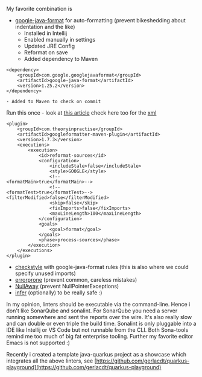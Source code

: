 My favorite combination is

- [google-java-format](https://github.com/google/google-java-format) for auto-formatting (prevent bikeshedding about indentation and the like)
	- Installed in Intellij
	- Enabled manually in settings
	- Updated JRE Config
	- Reformat on save
	- Added dependency to Maven
```
<dependency>  
    <groupId>com.google.googlejavaformat</groupId>  
    <artifactId>google-java-format</artifactId>  
    <version>1.25.2</version>  
</dependency>
```
	
	- Added to Maven to check on commit
Run this once - look at [this article](https://aru-sha4.medium.com/java-check-style-and-formatting-using-maven-a1a1b4e6e10a)
check here too for the [xml](https://github.com/checkstyle/checkstyle/blob/master/src/main/resources/google_checks.xml)


```
<plugin>  
    <groupId>com.theoryinpractise</groupId>  
    <artifactId>googleformatter-maven-plugin</artifactId>  
    <version>1.7.3</version>  
    <executions>  
        <execution>  
            <id>reformat-sources</id>  
            <configuration>  
                <includeStale>false</includeStale>  
                <style>GOOGLE</style>  
                <!--                            <formatMain>true</formatMain>-->  
                <!--                            <formatTest>true</formatTest>-->                <filterModified>false</filterModified>  
                <skip>false</skip>  
                <fixImports>false</fixImports>  
                <maxLineLength>100</maxLineLength>  
            </configuration>  
            <goals>  
                <goal>format</goal>  
            </goals>  
            <phase>process-sources</phase>  
        </execution>  
    </executions>  
</plugin>
```
- [checkstyle](https://maven.apache.org/plugins/maven-checkstyle-plugin/index.html) with google-java-format rules (this is also where we could specify unused imports)
- [errorprone](https://errorprone.info/) (prevent common, careless mistakes)
- [NullAway](https://github.com/uber/NullAway) (prevent NullPointerExceptions)
- [infer](https://fbinfer.com/) (optionally) to be really safe :)

In my opinion, linters should be executable via the command-line. Hence i don't like SonarQube and sonalint. For SonarQube you need a server running somewhere and sent the reports over the wire. It's also really slow and can double or even triple the build time. Sonalint is only pluggable into a IDE like Intellij or VS Code but not runnable from the CLI. Both Sona-tools remind me too much of big fat enterprise tooling. Further my favorite editor Emacs is not supported :)

Recently i created a template java-quarkus project as a showcase which integrates all the above linters, see [https://github.com/gerlacdt/quarkus-playground](https://github.com/gerlacdt/quarkus-playground)